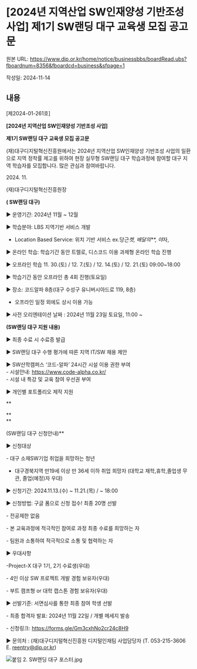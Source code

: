 # [2024년 지역산업 SW인재양성 기반조성 사업]  제1기 SW랜딩 대구 교육생 모집 공고문

원본 URL: https://www.dip.or.kr/home/notice/businessbbs/boardRead.ubs?fboardnum=8356&fboardcd=business&sfpage=1

작성일: 2024-11-14

## 내용

[제2024-01-261호]

**[2024년 지역산업 SW인재양성 기반조성 사업]**

**제1기 SW랜딩 대구 교육생 모집 공고문**

(재)대구디지털혁신진흥원에서는 2024년 지역산업 SW인재양성 기반조성 사업의 일환으로 지역 정착률 제고를 위하여 현장 실무형 SW랜딩 대구 학습과정에 참여할 대구 지역 학습자를 모집합니다. 많은 관심과 참여바랍니다.

2024\. 11.

(재)대구디지털혁신진흥원장

**( SW랜딩 대구)**

▶ 운영기간: 2024년 11월 ~ 12월  


▶ 학습분야: LBS 지역기반 서비스 개발

* Location Based Service: 위치 기반 서비스 ex.당근*켓, 배달의**, 야*자, 

▶ 온라인 학습: 학습기간 동안 트렐로, 디스코드 이용 과제형 온라인 학습 진행

▶ 오프라인 학습 11. 30.(토) / 12. 7.(토) / 12. 14.(토) / 12. 21.(토) 09:00~18:00

▶ 학습기간 동안 오프라인 총 4회 진행(토요일)

▶ 장소: 코드알파 8층(대구 수성구 유니버시아드로 119, 8층)

* 오프라인 일정 외에도 상시 이용 가능

▶ 사전 오리엔테이션 날짜 : 2024년 11월 23일 토요일, 11:00 ~

**(SW랜딩 대구 지원 내용)**

▶ 최종 수료 시 수료증 발급

▶ SW랜딩 대구 수행 평가에 따른 지역 IT/SW 채용 제안  


▶ SW산학캠퍼스 ‘코드-알파’ 24시간 시설 이용 권한 부여  
\- 시설안내: https://www.code-alpha.co.kr/  
\- 시설 내 특강 및 교육 참여 우선권 부여  


▶ 개인별 포트폴리오 제작 지원

**

**  
**

(SW랜딩 대구 신청안내)**  


▶ 신청대상

\- 대구 소재SW기업 취업을 희망하는 청년

* 대구경북지역 만19세 이상 만 36세 이하 취업 희망자 (대학교 재학,휴학,졸업생 무관, 졸업(예정)자 우대)

▶ 신청기간: 2024.11.13.(수) ~ 11.21.(목) / ~ 18:00

▶ 신청방법: 구글 폼으로 신청 접수! 최종 20명 선발

  


\- 전공제한 없음

\- 본 교육과정에 적극적인 참여로 과정 최종 수료를 희망하는 자

\- 팀원과 소통하여 적극적으로 소통 및 협력하는 자

▶ 우대사항

-Project-X 대구 1기, 2기 수료생(우대)

\- 4인 이상 SW 프로젝트 개발 경험 보유자(우대)

\- 부트 캠프형 or 대학 캡스톤 경험 보유자(우대)

▶ 선발기준: 서면심사를 통한 최종 참여 학생 선발

\- 최종 합격자 발표: 2024년 11월 22일 / 개별 메세지 발송

\- 신청링크: https://forms.gle/Gm3cxhNo2cr24c8H9

▶  문의처 : (재)대구디지털혁신진흥원 디지털인재팀 사업담당자 (T. 053-215-3606 E. reentry@dip.or.kr)

  


![붙임 2. SW랜딩 대구 포스터.jpg](http://dip.or.kr/files/boardImage/business/2024/11/14/20241114163520_wttpiowr.jpg)
